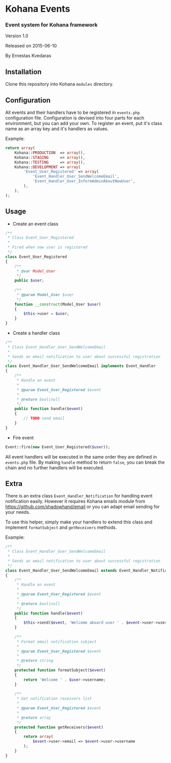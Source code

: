 Kohana Events
==============

### Event system for Kohana framework ###

Version 1.0

Released on 2015-06-10

By Ernestas Kvedaras

Installation
------------

Clone this repository into Kohana `modules` directory.

Configuration
-------------

All events and their handlers have to be registered in `events.php` configuration file.
Configuration is devised into four parts for each environment, but you can add your own.
To register an event, put it's class name as an array key and it's handlers as values.

Example:

```php
return array(
    Kohana::PRODUCTION  => array(),
    Kohana::STAGING     => array(),
    Kohana::TESTING     => array(),
    Kohana::DEVELOPMENT => array(
        'Event_User_Registered' => array(
            'Event_Handler_User_SendWelcomeEmail',
            'Event_Handler_User_InformAdminAboutNewUser',
        ),
    ),
);
```

Usage
-----

* Create an event class

```php
/**
 * Class Event_User_Registered
 *
 * Fired when new user is registered
 */
class Event_User_Registered
{
    /**
     * @var Model_User
     */
    public $user;
    
    /**
     * @param Model_User $user
     */
    function __construct(Model_User $user)
    {
        $this->user = $user;
    }
}
```

* Create a handler class

```php
/**
 * Class Event_Handler_User_SendWelcomeEmail
 *
 * Sends an email notification to user about successful registration
 */
class Event_Handler_User_SendWelcomeEmail implements Event_Handler
{
    /**
     * Handle an event
     *
     * @param Event_User_Registered $event
     *
     * @return bool|null
     */
    public function handle($event)
    {
        // TODO send email
    }
}
```

* Fire event

```php
Event::fire(new Event_User_Registered($user));
```


All event handlers will be executed in the same order they are defined in `events.php` file.
By making `handle` method to return `false`, you can break the chain and no further handlers will be executed.

Extra
-----

There is an extra class `Event_Handler_Notification` for handling event notification easily.
However it requires Kohana emails module from https://github.com/shadowhand/email or you can adapt email sending for your needs.

To use this helper, simply make your handlers to extend this class and implement `formatSubject` and `getReceivers` methods.

Example:

```php
/**
 * Class Event_Handler_User_SendWelcomeEmail
 *
 * Sends an email notification to user about successful registration
 */
class Event_Handler_User_SendWelcomeEmail extends Event_Handler_Notification implements Event_Handler
{
    /**
     * Handle an event
     *
     * @param Event_User_Registered $event
     *
     * @return bool|null
     */
    public function handle($event)
    {
        $this->send($event, 'Welcome aboard user ' . $event->user->username . '!');
    }
    
    /**
     * Format email notification subject
     *
     * @param Event_User_Registered $event
     *
     * @return string
     */
    protected function formatSubject($event)
    {
        return 'Welcome ' . $user->username;
    }
    
    /**
     * Get notification receivers list
     *
     * @param Event_User_Registered $event
     *
     * @return array
     */
    protected function getReceivers($event)
    {
        return array(
            $event->user->email => $event->user->username
        );
    }
}
```